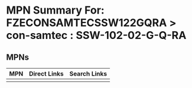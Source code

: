 



# MPN Summary For: FZECONSAMTECSSW122GQRA > con-samtec : SSW-102-02-G-Q-RA

## MPNs
  

|MPN|Direct Links|Search Links|
| :--- | :--- | :--- |
||||

